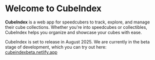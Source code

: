 # Welcome to CubeIndex

**CubeIndex** is a web app for speedcubers to track, explore, and manage their cube collections. Whether you're into speedcubes or collectibles, CubeIndex helps you organize and showcase your cubes with ease.

CubeIndex is set to release in August 2025. We are currently in the beta stage of development, which you can try out here: [cubeindexbeta.netlify.app](https://cubeindexbeta.netlify.app/)